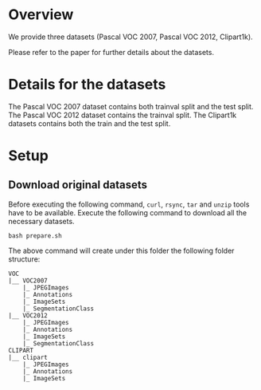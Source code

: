 # Overview
We provide three datasets (Pascal VOC 2007, Pascal VOC 2012, Clipart1k).

Please refer to the paper for further details about the datasets.

# Details for the datasets
The Pascal VOC 2007 dataset contains both trainval split and the test split.
The Pascal VOC 2012 dataset contains the trainval split.
The Clipart1k datasets contains both the train and the test split.

# Setup

## Download original datasets
Before executing the following command, `curl`, `rsync`, `tar` and `unzip` tools have to be available.
Execute the following command to download all the necessary datasets.
```
bash prepare.sh
```

The above command will create under this folder the following folder structure:

```
VOC
|__ VOC2007
    |_ JPEGImages
    |_ Annotations
    |_ ImageSets
    |_ SegmentationClass
|__ VOC2012
    |_ JPEGImages
    |_ Annotations
    |_ ImageSets
    |_ SegmentationClass
CLIPART
|__ clipart
    |_ JPEGImages
    |_ Annotations
    |_ ImageSets
```